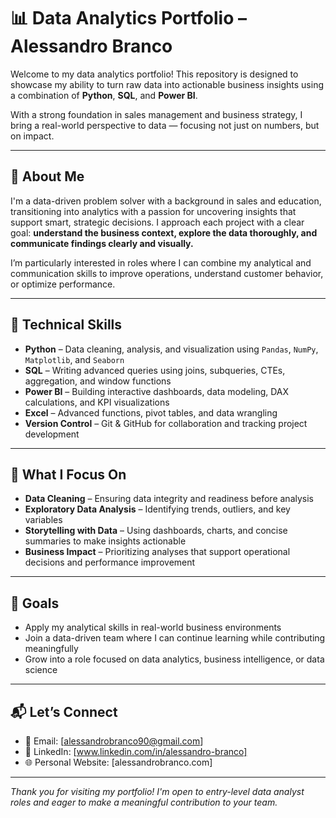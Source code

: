 # 📊 Data Analytics Portfolio – Alessandro Branco

Welcome to my data analytics portfolio! This repository is designed to showcase my ability to turn raw data into actionable business insights using a combination of **Python**, **SQL**, and **Power BI**.

With a strong foundation in sales management and business strategy, I bring a real-world perspective to data — focusing not just on numbers, but on impact.

---

## 💼 About Me

I'm a data-driven problem solver with a background in sales and education, transitioning into analytics with a passion for uncovering insights that support smart, strategic decisions. I approach each project with a clear goal: **understand the business context, explore the data thoroughly, and communicate findings clearly and visually.**

I’m particularly interested in roles where I can combine my analytical and communication skills to improve operations, understand customer behavior, or optimize performance.

---

## 🧰 Technical Skills

- **Python** – Data cleaning, analysis, and visualization using `Pandas`, `NumPy`, `Matplotlib`, and `Seaborn`
- **SQL** – Writing advanced queries using joins, subqueries, CTEs, aggregation, and window functions
- **Power BI** – Building interactive dashboards, data modeling, DAX calculations, and KPI visualizations
- **Excel** – Advanced functions, pivot tables, and data wrangling
- **Version Control** – Git & GitHub for collaboration and tracking project development

---

## 🧠 What I Focus On

- **Data Cleaning** – Ensuring data integrity and readiness before analysis  
- **Exploratory Data Analysis** – Identifying trends, outliers, and key variables  
- **Storytelling with Data** – Using dashboards, charts, and concise summaries to make insights actionable  
- **Business Impact** – Prioritizing analyses that support operational decisions and performance improvement  

---

## 🚀 Goals

- Apply my analytical skills in real-world business environments  
- Join a data-driven team where I can continue learning while contributing meaningfully  
- Grow into a role focused on data analytics, business intelligence, or data science

---

## 📬 Let’s Connect

- 📧 Email: [alessandrobranco90@gmail.com]  
- 💼 LinkedIn: [www.linkedin.com/in/alessandro-branco]
- 🌐 Personal Website: [alessandrobranco.com]

---

*Thank you for visiting my portfolio! I'm open to entry-level data analyst roles and eager to make a meaningful contribution to your team.*
